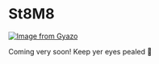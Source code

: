 # St8M8

[![Image from Gyazo](https://i.gyazo.com/3498d77660484c964447a11d3323afb8.gif)](https://gyazo.com/3498d77660484c964447a11d3323afb8)

Coming very soon! Keep yer eyes pealed :eyes:
